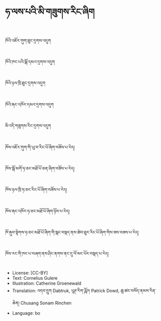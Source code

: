 # ཧ་ལས་པའི་མི་གཟུགས་རིང་ཞིག

##
ཁོའི་འཇོར་གུག་ཐུང་དྲགས་འདུག

##
ཁོའི་ཁང་པའི་སྒོ་དམའ་དྲགས་འདུག

##
ཁོའི་ཉལ་ཁྲི་ཐུང་དྲགས་འདུག

##
ཁོའི་རྐང་འཁོར་དམའ་དྲགས་འདུག

##
མི་འདི་གཟུགས་རིང་དྲགས་འདུག

##
ཁོས་འཇོར་གུག་གི་ཡུ་བ་རིང་པོ་ཞིག་བཟོས་པ་རེད།

##
ཁོས་སྒོ་མགོ་ཧ་ཅང་མཐོ་པོ་ཅན་ཞིག་བཟོས་པ་རེད།

##
ཁོས་ཉལ་ཁྲི་ཧ་ཅང་རིང་པོ་ཞིག་བཟོས་པ་རེད།

##
ཁོས་རྐང་འཁོར་ཧ་ཅང་མཐོ་པོ་ཞིག་ཉོས་པ་རེད།

##
ཁོ་རྐུབ་སྟེགས་ཧ་ཅང་མཐོ་པོ་ཞིག་གི་སྒང་བསྡད་ནས་ཚེབ་ཐུར་རིང་པོ་ཞིག་གིས་ཟས་བཟས་པ་རེད།

##
ཁོས་རང་གི་ཁང་པ་བཞག་ནས་ཤིང་ནགས་ནང་དུ་ལོ་མང་པོར་བསྡད་པ་རེད།

##
* License: [CC-BY]
* Text: Cornelius Gulere
* Illustration: Catherine Groenewald
* Translation: འདབ་དྲུག Dabtruk, པཱཊ་རིག་ཌཱོཌ། Patrick Dowd, ཆུ་ཚང་བསོད་ནམས་རིན་ཆེན། Chusang Sonam Rinchen
* Language: bo
